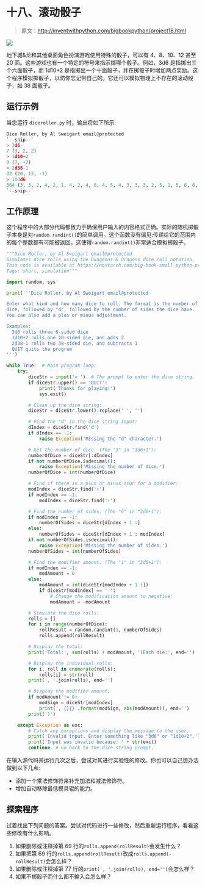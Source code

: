 # 十八、滚动骰子

> 原文：<http://inventwithpython.com/bigbookpython/project18.html>

![](img/9d995d63aaead72cad01120081eb8f75.png)

地下城&龙和其他桌面角色扮演游戏使用特殊的骰子，可以有 4、8、10、12 甚至 20 面。这些游戏也有一个特定的符号来指示掷哪个骰子。例如，3d6 是指掷出三个六面骰子，而 1d10+2 是指掷出一个十面骰子，并在掷骰子时增加两点奖励。这个程序模拟掷骰子，以防你忘记带自己的。它还可以模拟物理上不存在的滚动骰子，如 38 面骰子。

## 运行示例

当您运行 `diceroller.py` 时，输出将如下所示:

```py
Dice Roller, by Al Sweigart email@protected
`--snip--`
> 3d6
7 (3, 2, 2)
> 1d10+2
9 (7, +2)
> 2d38-1
32 (20, 13, -1)
> 100d6
364 (3, 3, 2, 4, 2, 1, 4, 2, 4, 6, 4, 5, 4, 3, 3, 3, 2, 5, 1, 5, 6, 6, 6, 4, 5, 5, 1, 5, 2, 2, 2, 5, 1, 1, 2, 1, 4, 5, 6, 2, 4, 3, 4, 3, 5, 2, 2, 1, 1, 5, 1, 3, 6, 6, 6, 6, 5, 2, 6, 5, 4, 4, 5, 1, 6, 6, 6, 4, 2, 6, 2, 6, 2, 2, 4, 3, 6, 4, 6, 4, 2, 4, 3, 3, 1, 6, 3, 3, 4, 4, 5, 5, 5, 6, 2, 3, 6, 1, 1, 1)
`--snip--`
```

## 工作原理

这个程序中的大部分代码都致力于确保用户输入的内容格式正确。实际的随机掷骰子本身是对`random.randint()`的简单调用。这个函数没有偏见:传递给它的范围内的每个整数都有可能被返回。这使得`random.randint()`非常适合模拟掷骰子。

```py
"""Dice Roller, by Al Sweigart email@protected
Simulates dice rolls using the Dungeons & Dragons dice roll notation.
This code is available at https://nostarch.com/big-book-small-python-programming
Tags: short, simulation"""

import random, sys

print('''Dice Roller, by Al Sweigart email@protected

Enter what kind and how many dice to roll. The format is the number of
dice, followed by "d", followed by the number of sides the dice have.
You can also add a plus or minus adjustment.

Examples:
  3d6 rolls three 6-sided dice
  1d10+2 rolls one 10-sided die, and adds 2
  2d38-1 rolls two 38-sided die, and subtracts 1
  QUIT quits the program
''')

while True:  # Main program loop:
    try:
        diceStr = input('> ')  # The prompt to enter the dice string.
        if diceStr.upper() == 'QUIT':
            print('Thanks for playing!')
            sys.exit()

        # Clean up the dice string:
        diceStr = diceStr.lower().replace(' ', '')

        # Find the "d" in the dice string input:
        dIndex = diceStr.find('d')
        if dIndex == -1:
            raise Exception('Missing the "d" character.')

        # Get the number of dice. (The "3" in "3d6+1"):
        numberOfDice = diceStr[:dIndex]
        if not numberOfDice.isdecimal():
            raise Exception('Missing the number of dice.')
        numberOfDice = int(numberOfDice)

        # Find if there is a plus or minus sign for a modifier:
        modIndex = diceStr.find('+')
        if modIndex == -1:
            modIndex = diceStr.find('-')

        # Find the number of sides. (The "6" in "3d6+1"):
        if modIndex == -1:
            numberOfSides = diceStr[dIndex + 1 :]
        else:
            numberOfSides = diceStr[dIndex + 1 : modIndex]
        if not numberOfSides.isdecimal():
            raise Exception('Missing the number of sides.')
        numberOfSides = int(numberOfSides)

        # Find the modifier amount. (The "1" in "3d6+1"):
        if modIndex == -1:
            modAmount = 0
        else:
            modAmount = int(diceStr[modIndex + 1 :])
            if diceStr[modIndex] == '-':
                # Change the modification amount to negative:
                modAmount = -modAmount

        # Simulate the dice rolls:
        rolls = []
        for i in range(numberOfDice):
            rollResult = random.randint(1, numberOfSides)
            rolls.append(rollResult)

        # Display the total:
        print('Total:', sum(rolls) + modAmount, '(Each die:', end='')

        # Display the individual rolls:
        for i, roll in enumerate(rolls):
            rolls[i] = str(roll)
        print(', '.join(rolls), end='')

        # Display the modifier amount:
        if modAmount != 0:
            modSign = diceStr[modIndex]
            print(', {}{}'.format(modSign, abs(modAmount)), end='')
        print(')')

    except Exception as exc:
        # Catch any exceptions and display the message to the user:
        print('Invalid input. Enter something like "3d6" or "1d10+2".')
        print('Input was invalid because: ' + str(exc))
        continue  # Go back to the dice string prompt. 
```

在输入源代码并运行几次之后，尝试对其进行实验性的修改。你也可以自己想办法做到以下几点:

*   添加一个乘法修饰符来补充加法和减法修饰符。
*   增加自动移除最低模具辊的能力。

## 探索程序

试着找出下列问题的答案。尝试对代码进行一些修改，然后重新运行程序，看看这些修改有什么影响。

1.  如果删除或注释掉第 69 行的`rolls.append(rollResult)`会发生什么？
2.  如果把第 69 行的`rolls.append(rollResult)`改成`rolls.append(-rollResult)`会怎么样？
3.  如果删除或注释掉第 77 行的`print(', '.join(rolls), end='')`会怎么样？
4.  如果不掷骰子而什么都不输入会怎么样？